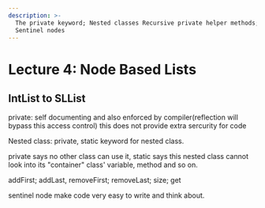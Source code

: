 ```yaml
---
description: >-
  The private keyword; Nested classes Recursive private helper methods; Caching;
  Sentinel nodes
---
```


# Lecture 4: Node Based Lists

## IntList to SLList

private: self documenting and also enforced by compiler\(reflection will bypass this access control\) this does not provide extra sercurity for code

Nested class: private, static keyword for nested class.

private says no other class can use it, static says this nested class cannot look into its "container" class' variable, method and so on.

addFirst; addLast, removeFirst; removeLast; size; get

sentinel node make code very easy to write and think about.

